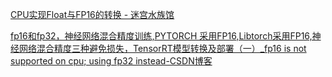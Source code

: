 [CPU实现Float与FP16的转换 - 迷宫水族馆](https://gggmg.com/archives/convertion-between-fp32-and-fp16-on-cpu.html)

[fp16和fp32，神经网络混合精度训练,PYTORCH 采用FP16,Libtorch采用FP16,神经网络混合精度三种避免损失，TensorRT模型转换及部署（一）\_fp16 is not supported on cpu; using fp32 instead-CSDN博客](https://blog.csdn.net/djfjkj52/article/details/114963916)